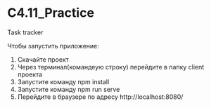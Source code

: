 # C4.11_Practice
Task tracker

Чтобы запустить приложение:
1. Cкачайте проект
2. Через терминал(командеую строку) перейдите в папку client проекта
3. Запустите команду npm install
4. Запустите команду npm run serve
5. Перейдите в браузере по адресу http://localhost:8080/
